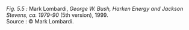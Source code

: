 *Fig. 5.5 :* Mark Lombardi, *George W. Bush, Harken Energy and Jackson Stevens, ca. 1979-90* (5th version), 1999.  
Source : © Mark Lombardi.